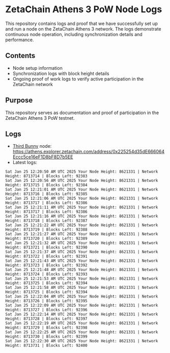# ZetaChain Athens 3 PoW Node Logs
This repository contains logs and proof that we have successfully set up and run a node on the ZetaChain Athens 3 network. The logs demonstrate continuous node operation, including synchronization details and performance.

## Contents
- Node setup information
- Synchronization logs with block height details
- Ongoing proof of work logs to verify active participation in the ZetaChain network

## Purpose
This repository serves as documentation and proof of participation in the ZetaChain Athens 3 PoW testnet.

## Logs

- [Third Bunny](https://thirdbunny.xyz/) node: https://athens.explorer.zetachain.com/address/0x225254d35dE666064Eccc5ce16eF1D8bF8D7b5EE
- Latest logs:
```
Sat Jan 25 12:20:50 AM UTC 2025 Your Node Height: 8621331 | Network Height: 8713714 | Blocks Left: 92383
Sat Jan 25 12:20:56 AM UTC 2025 Your Node Height: 8621331 | Network Height: 8713715 | Blocks Left: 92384
Sat Jan 25 12:21:01 AM UTC 2025 Your Node Height: 8621331 | Network Height: 8713716 | Blocks Left: 92385
Sat Jan 25 12:21:06 AM UTC 2025 Your Node Height: 8621331 | Network Height: 8713717 | Blocks Left: 92386
Sat Jan 25 12:21:11 AM UTC 2025 Your Node Height: 8621331 | Network Height: 8713717 | Blocks Left: 92386
Sat Jan 25 12:21:16 AM UTC 2025 Your Node Height: 8621331 | Network Height: 8713718 | Blocks Left: 92387
Sat Jan 25 12:21:22 AM UTC 2025 Your Node Height: 8621331 | Network Height: 8713719 | Blocks Left: 92388
Sat Jan 25 12:21:27 AM UTC 2025 Your Node Height: 8621331 | Network Height: 8713720 | Blocks Left: 92389
Sat Jan 25 12:21:32 AM UTC 2025 Your Node Height: 8621331 | Network Height: 8713721 | Blocks Left: 92390
Sat Jan 25 12:21:37 AM UTC 2025 Your Node Height: 8621331 | Network Height: 8713722 | Blocks Left: 92391
Sat Jan 25 12:21:43 AM UTC 2025 Your Node Height: 8621331 | Network Height: 8713723 | Blocks Left: 92392
Sat Jan 25 12:21:48 AM UTC 2025 Your Node Height: 8621331 | Network Height: 8713724 | Blocks Left: 92393
Sat Jan 25 12:21:53 AM UTC 2025 Your Node Height: 8621331 | Network Height: 8713725 | Blocks Left: 92394
Sat Jan 25 12:21:58 AM UTC 2025 Your Node Height: 8621331 | Network Height: 8713725 | Blocks Left: 92394
Sat Jan 25 12:22:04 AM UTC 2025 Your Node Height: 8621331 | Network Height: 8713726 | Blocks Left: 92395
Sat Jan 25 12:22:09 AM UTC 2025 Your Node Height: 8621331 | Network Height: 8713727 | Blocks Left: 92396
Sat Jan 25 12:22:14 AM UTC 2025 Your Node Height: 8621331 | Network Height: 8713728 | Blocks Left: 92397
Sat Jan 25 12:22:19 AM UTC 2025 Your Node Height: 8621331 | Network Height: 8713729 | Blocks Left: 92398
Sat Jan 25 12:22:25 AM UTC 2025 Your Node Height: 8621331 | Network Height: 8713730 | Blocks Left: 92399
Sat Jan 25 12:22:30 AM UTC 2025 Your Node Height: 8621331 | Network Height: 8713731 | Blocks Left: 92400
```
